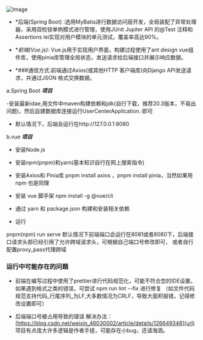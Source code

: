 ![lmage](https://github.com/user-attachments/assets/b850b057-38e4-4c21-be91-fdba0b9447d2)

- *后端(Spring Boot) :选用MyBatis进行数据访问层开发，全局装配了异常处理器，采用双检锁单例模式进行管理，使用JUnit Jupiter API 的@Test 注释和Assertions lei实现对用户模块的单元测试，覆盖率高达90%。

- *_前端(Vue.js)_: Vue.js用于实现用户界面，构建过程使用了ant design vue组件库，使用pinia库管理全局状态，发送请求给后端接口并展示响应数据。

- *###通信方式:前端通过Axios(或其他HTTP 客户端库)向Django API发送请求，并通过JSON 格式交换数据。

 a.Spring Boot  **_项目_**
 
-安装最新idae,用文件中maven构建依赖和jdk(自行下载，推荐20.3版本，不易出问题)，然后自建数据库连接运行UserCenterApplication.·即可

- 默认情况下，后端会运行在http://127.0.0.1:8080

 b.vue  **_项目_**
- 安装Node.js 
- 安装npm(pnpm)和yarn(基本知识自行在网上搜索指令)
- 安装Axios和 Pinia库  pnpm install axios ，pnpm install pinia，当然如果用 npm 也是同理
- 安装 vue 脚手架 npm install -g @vue/cli

- 通过 yarn 和 package.json 构建和安装相关依赖

- 运行

pnpm(npm) run serve
默认情况下前端端口会运行在8081或者8080下，后端接口请求头部已经引用了允许跨域请求头，可根据自己端口号修改即可，
或者自行配置proxy_pass代理跨域
### 运行中可能存在的问题

- 前端在编写过程中使用了prettier进行代码规范化，可能不符合您的IDE设置，如果遇到格式之类的错误，可尝试 npm run lint --fix 进行修复
（如文件代码规范支持代码_行尾序列_为LF,大多数情况为CRLF，导致大面积报错，记得修改设置即可）

- 后端端口号被占用导致的错误
解决办法： [https://blog.csdn.net/weixin_46030002/article/details/126649348](url)
项目有点庞大许多逻辑是作者手搓，可能存在小bug，还请海涵。
